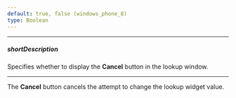 ```yaml
---
default: true, false (windows_phone_8)
type: Boolean
---
```

---
##### shortDescription
Specifies whether to display the **Cancel** button in the lookup window.

---
The **Cancel** button cancels the attempt to change the lookup widget value.
